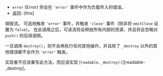 <!-- YAML
added: v8.0.0
-->

* `error` {Error} 将会在 `'error'` 事件中作为负载传入的错误。
* 返回: {this}

销毁流。 
可选地触发 `'error'` 事件，并触发 `'close'` 事件（除非将 `emitClose` 设置为 `false`）。 
在此调用之后，可读流将会释放所有内部的资源，并且将会忽略对 `push()` 的后续调用。 

一旦调用 `destroy()`，则不会再执行任何其他操作，并且除了 `_destroy` 以外的其他错误都不会作为 `'error'` 触发。

实现者不应该重写此方法，而应该实现 [`readable._destroy()`][readable-_destroy]。

